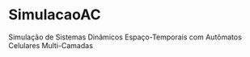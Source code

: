 SimulacaoAC
===========

Simulação de Sistemas Dinâmicos Espaço-Temporais com Autômatos Celulares Multi-Camadas
